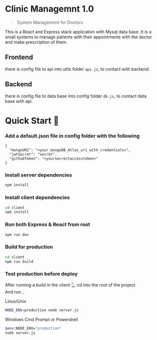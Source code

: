 # Clinic Managemnt 1.0

> System Management for Doctors

This is a React and Express stack application with Mysql data base .It is a small systems to manage patients with their appointments with the doctor and make prescription of them.

## Frontend

there is config file to api into utils folder `api.js`, to contact with backend.

## Backend 

there is config file to data base into config folder `db.js`, to contact data base with api.

# Quick Start 🚀

### Add a default.json file in config folder with the following

```
{
  "mongoURI": "<your_mongoDB_Atlas_uri_with_credentials>",
  "jwtSecret": "secret",
  "githubToken": "<yoursecrectaccesstoken>"
}
```

### Install server dependencies

```bash
npm install
```

### Install client dependencies

```bash
cd client
npm install
```

### Run both Express & React from root

```bash
npm run dev
```

### Build for production

```bash
cd client
npm run build
```

### Test production before deploy

After running a build in the client 👆, cd into the root of the project.  
And run...

Linux/Unix 
```bash
NODE_ENV=production node server.js
```
Windows Cmd Prompt or Powershell 
```bash
$env:NODE_ENV="production"
node server.js
```
